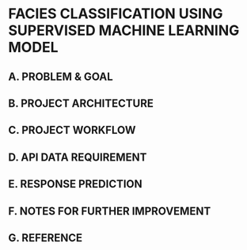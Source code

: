 # FACIES CLASSIFICATION USING SUPERVISED MACHINE LEARNING MODEL

## A. PROBLEM & GOAL

## B. PROJECT ARCHITECTURE

## C. PROJECT WORKFLOW

## D. API DATA REQUIREMENT 

## E. RESPONSE PREDICTION

## F. NOTES FOR FURTHER IMPROVEMENT

## G. REFERENCE
